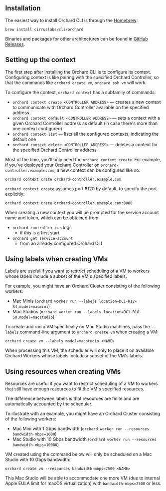 ## Installation

The easiest way to install Orchard CLI is through the [Homebrew](https://brew.sh/):

```shell
brew install cirruslabs/cli/orchard
```

Binaries and packages for other architectures can be found in [GitHub Releases](https://github.com/cirruslabs/orchard/releases).

## Setting up the context

The first step after installing the Orchard CLI is to configure its context. Configuring context is like pairing with the specified Orchard Controller, so that the commands like `orchard create vm`, `orchard ssh vm` will work.

To configure the context, `orchard context` has a subfamily of commands:

* `orchard context create <CONTROLLER ADDRESS>` — creates a new context to communicate with Orchard Controller available on the specified address
* `orchard context default <CONTROLLER ADDRESS>` — sets a context with a given Orchard Controller address as default (in case there's more than one context configured)
* `orchard context list` — lists all the configured contexts, indicating the default one
* `orchard context delete <CONTROLLER ADDRESS>` — deletes a context for the specified Orchard Controller address

Most of the time, you'll only need the `orchard context create`. For example, if you've deployed your Orchard Controller on `orchard-controller.example.com`, a new context can be configured like so:

```shell
orchard context crate orchard-controller.example.com
```

`orchard context create` assumes port 6120 by default, to specify the port explicitly:

```shell
orchard context crate orchard-controller.example.com:8080
```

When creating a new context you will be prompted for the service account name and token, which can be obtained from:

* `orchard controller run` logs
    * if this is a first start
* `orchard get service-account`
    * from an already configured Orchard CLI

## Using labels when creating VMs

Labels are useful if you want to restrict scheduling of a VM to workers whose labels include a subset of the VM's specified labels.

For example, you might have an Orchard Cluster consisting of the following workers:

* Mac Minis (`orchard worker run --labels location=DC1-R12-S4,model=macmini`)
* Mac Studios (`orchard worker run --labels location=DC1-R18-S8,model=macstudio`)

To create and run a VM specifically on Mac Studio machines, pass the `--labels` command-line argument to `orchard create vm` when creating a VM:

```shell
orchard create vm --labels model=macstudio <NAME>
```

When processing this VM, the scheduler will only to place it on available Orchard Workers whose labels include a subset of the VM's labels.

## Using resources when creating VMs

Resources are useful if you want to restrict scheduling of a VM to workers that still have enough resources to fit the VM's specified resources.

The difference between labels is that resources are finite and are automatically accounted by the scheduler.

To illustrate with an example, you might have an Orchard Cluster consisting of the following workers:

* Mac Mini with 1 Gbps bandwidth (`orchard worker run --resources bandwidth-mbps=1000`)
* Mac Studio with 10 Gbps bandwidth (`orchard worker run --resources bandwidth-mbps=10000`)

VM created using the command below will only be scheduled on a Mac Studio with 10 Gbps bandwidth:

```shell
orchard create vm --resources bandwidth-mbps=7500 <NAME>
```

This Mac Studio will be able to accommodate one more VM (due to internal Apple EULA limit for macOS virtualization) with `bandwidth-mbps=2500` or less.

